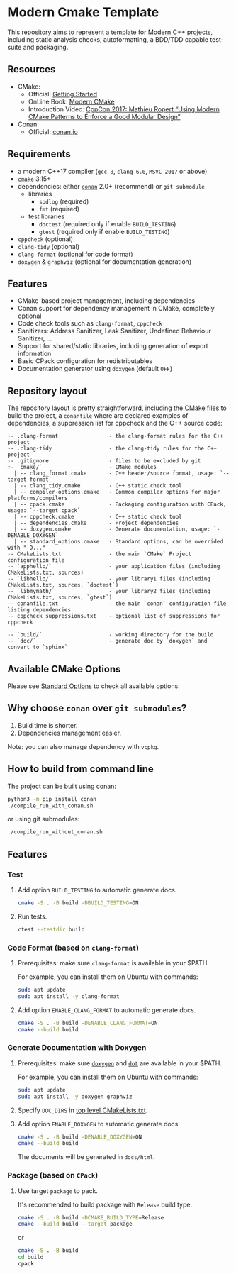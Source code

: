 # Modern Cmake Template

This repository aims to represent a template for Modern C++ projects, including static analysis checks, autoformatting, a BDD/TDD capable test-suite and packaging.

## Resources

- CMake:
  - Official: [Getting Started](https://cmake.org/getting-started/)
  - OnLine Book: [Modern CMake](https://cliutils.gitlab.io/modern-cmake/)
  - Introduction Video: [CppCon 2017: Mathieu Ropert “Using Modern CMake Patterns to Enforce a Good Modular Design”](https://www.youtube.com/watch?v=eC9-iRN2b04)
- Conan:
  - Official: [conan.io](https://conan.io/)

## Requirements

- a modern C++17 compiler (`gcc-8`, `clang-6.0`, `MSVC 2017` or above)
- [`cmake`](https://cmake.org) 3.15+
- dependencies: either [`conan`](https://conan.io) 2.0+ (recommend) or `git submodule`
  - libraries
    - `spdlog` (required)
    - `fmt` (required)
  - test libraries
    - `doctest` (required only if enable `BUILD_TESTING`)
    - `gtest` (required only if enable `BUILD_TESTING`)
- `cppcheck` (optional)
- `clang-tidy` (optional)
- `clang-format` (optional for code format)
- `doxygen` & `graphviz` (optional for documentation generation)

## Features

- CMake-based project management, including dependencies
- Conan support for dependency management in CMake, completely optional
- Code check tools such as `clang-format`, `cppcheck`
- Sanitizers: Address Sanitizer, Leak Sanitizer, Undefined Behaviour Sanitizer, ...
- Support for shared/static libraries, including generation of export information
- Basic CPack configuration for redistributables
- Documentation generator using `doxygen` (default `OFF`)

## Repository layout

The repository layout is pretty straightforward, including the CMake files to build the project, a `conanfile` where are declared examples of dependencies, a suppression list for cppcheck and the C++ source code:

```text
-- .clang-format                - the clang-format rules for the C++ project
-- .clang-tidy                  - the clang-tidy rules for the C++ project
-- .gitignore                   - files to be excluded by git
+- `cmake/`                     - CMake modules
  | -- clang_format.cmake       - C++ header/source format, usage: `--target format`
  | -- clang_tidy.cmake         - C++ static check tool
  | -- compiler-options.cmake   - Common compiler options for major platforms/compilers
  | -- cpack.cmake              - Packaging configuration with CPack, usage: `--target cpack`
  | -- cppcheck.cmake           - C++ static check tool
  | -- dependencies.cmake       - Project dependencies
  | -- doxygen.cmake            - Generate documentation, usage: `-DENABLE_DOXYGEN`
  | -- standard_options.cmake   - Standard options, can be overrided with "-D..."
-- CMakeLists.txt               - the main `CMake` Project configuration file
-- `apphello/`                  - your application files (including CMakeLists.txt, sources)
-- `libhello/`                  - your library1 files (including CMakeLists.txt, sources, `doctest`)
-- `libmymath/`                 - your library2 files (including CMakeLists.txt, sources, `gtest`)
-- conanfile.txt                - the main `conan` configuration file listing dependencies
-- cppcheck_suppressions.txt    - optional list of suppressions for cppcheck

-- `build/`                     - working directory for the build
-- `doc/`                       - generate doc by `doxygen` and convert to `sphinx`
```

## Available CMake Options

Please see [Standard Options](cmake/standard_options.cmake) to check all available options.

## Why choose `conan` over `git submodules`?

1. Build time is shorter.
2. Dependencies management easier.

Note: you can also manage dependency with `vcpkg`.

## How to build from command line

The project can be built using conan:

```bash
python3 -m pip install conan
./compile_run_with_conan.sh
```

or using git submodules:

```bash
./compile_run_without_conan.sh
```

## Features

### Test

1. Add option `BUILD_TESTING` to automatic generate docs.

   ```bash
   cmake -S . -B build -DBUILD_TESTING=ON
   ```

2. Run tests.

   ```bash
   ctest --testdir build
   ```

### Code Format (based on `clang-format`)

1. Prerequisites: make sure `clang-format` is available in your $PATH.

   For example, you can install them on Ubuntu with commands:

   ```bash
   sudo apt update
   sudo apt install -y clang-format
   ```

2. Add option `ENABLE_CLANG_FORMAT` to automatic generate docs.

   ```bash
   cmake -S . -B build -DENABLE_CLANG_FORMAT=ON
   cmake --build build
   ```

### Generate Documentation with Doxygen

1. Prerequisites: make sure [`doxygen`](https://github.com/doxygen/doxygen) and [`dot`](https://graphviz.org/) are available in your $PATH.

   For example, you can install them on Ubuntu with commands:

   ```bash
   sudo apt update
   sudo apt install -y doxygen graphviz
   ```

2. Specify `DOC_DIRS` in [top level CMakeLists.txt](./CMakeLists.txt).

3. Add option `ENABLE_DOXYGEN` to automatic generate docs.

   ```bash
   cmake -S . -B build -DENABLE_DOXYGEN=ON
   cmake --build build
   ```

   The documents will be generated in `docs/html`.

### Package (based on `CPack`)

1. Use target `package` to pack.

   It's recommended to build package with `Release` build type.

   ```bash
   cmake -S . -B build -DCMAKE_BUILD_TYPE=Release
   cmake --build build --target package
   ```

   or

   ```bash
   cmake -S . -B build
   cd build
   cpack
   ```
